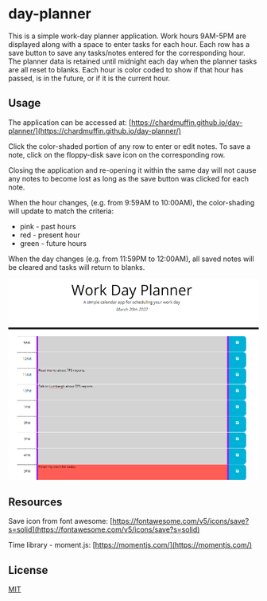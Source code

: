 # day-planner

This is a simple work-day planner application. Work hours 9AM-5PM are displayed along with a space to enter tasks for each hour. Each row has a save button to save any tasks/notes entered for the corresponding hour. The planner data is retained until midnight each day when the planner tasks are all reset to blanks. Each hour is color coded to show if that hour has passed, is in the future, or if it is the current hour.

## Usage

The application can be accessed at: [https://chardmuffin.github.io/day-planner/](https://chardmuffin.github.io/day-planner/)

Click the color-shaded portion of any row to enter or edit notes. To save a note, click on the floppy-disk save icon on the corresponding row.

Closing the application and re-opening it within the same day will not cause any notes to become lost as long as the save button was clicked for each note.

When the hour changes, (e.g. from 9:59AM to 10:00AM), the color-shading will update to match the criteria:
* pink - past hours
* red - present hour
* green - future hours

When the day changes (e.g. from 11:59PM to 12:00AM), all saved notes will be cleared and tasks will return to blanks.

![screen0](./assets/images/screen0.png)

## Resources

Save icon from font awesome:
[https://fontawesome.com/v5/icons/save?s=solid](https://fontawesome.com/v5/icons/save?s=solid)

Time library - moment.js:
[https://momentjs.com/](https://momentjs.com/)

## License

[MIT](https://choosealicense.com/licenses/mit/)
